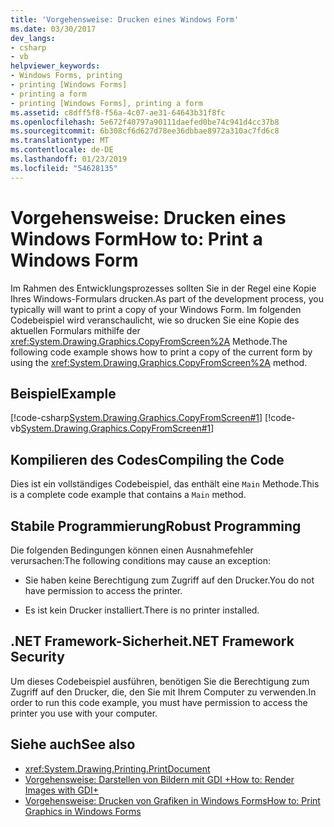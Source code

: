 ```yaml
---
title: 'Vorgehensweise: Drucken eines Windows Form'
ms.date: 03/30/2017
dev_langs:
- csharp
- vb
helpviewer_keywords:
- Windows Forms, printing
- printing [Windows Forms]
- printing a form
- printing [Windows Forms], printing a form
ms.assetid: c8dff5f8-f56a-4c07-ae31-64643b31f8fc
ms.openlocfilehash: 5e672f40797a90111daefed0be74c941d4cc37b8
ms.sourcegitcommit: 6b308cf6d627d78ee36dbbae8972a310ac7fd6c8
ms.translationtype: MT
ms.contentlocale: de-DE
ms.lasthandoff: 01/23/2019
ms.locfileid: "54628135"
---
```

# <a name="how-to-print-a-windows-form"></a><span data-ttu-id="756b0-102">Vorgehensweise: Drucken eines Windows Form</span><span class="sxs-lookup"><span data-stu-id="756b0-102">How to: Print a Windows Form</span></span>
<span data-ttu-id="756b0-103">Im Rahmen des Entwicklungsprozesses sollten Sie in der Regel eine Kopie Ihres Windows-Formulars drucken.</span><span class="sxs-lookup"><span data-stu-id="756b0-103">As part of the development process, you typically will want to print a copy of your Windows Form.</span></span> <span data-ttu-id="756b0-104">Im folgenden Codebeispiel wird veranschaulicht, wie so drucken Sie eine Kopie des aktuellen Formulars mithilfe der <xref:System.Drawing.Graphics.CopyFromScreen%2A> Methode.</span><span class="sxs-lookup"><span data-stu-id="756b0-104">The following code example shows how to print a copy of the current form by using the <xref:System.Drawing.Graphics.CopyFromScreen%2A> method.</span></span>  
  
## <a name="example"></a><span data-ttu-id="756b0-105">Beispiel</span><span class="sxs-lookup"><span data-stu-id="756b0-105">Example</span></span>  
 [!code-csharp[System.Drawing.Graphics.CopyFromScreen#1](../../../../samples/snippets/csharp/VS_Snippets_Winforms/System.Drawing.Graphics.CopyFromScreen/CS/Form1.cs#1)]
 [!code-vb[System.Drawing.Graphics.CopyFromScreen#1](../../../../samples/snippets/visualbasic/VS_Snippets_Winforms/System.Drawing.Graphics.CopyFromScreen/VB/Form1.vb#1)]  
  
## <a name="compiling-the-code"></a><span data-ttu-id="756b0-106">Kompilieren des Codes</span><span class="sxs-lookup"><span data-stu-id="756b0-106">Compiling the Code</span></span>  
 <span data-ttu-id="756b0-107">Dies ist ein vollständiges Codebeispiel, das enthält eine `Main` Methode.</span><span class="sxs-lookup"><span data-stu-id="756b0-107">This is a complete code example that contains a `Main` method.</span></span>  
  
## <a name="robust-programming"></a><span data-ttu-id="756b0-108">Stabile Programmierung</span><span class="sxs-lookup"><span data-stu-id="756b0-108">Robust Programming</span></span>  
 <span data-ttu-id="756b0-109">Die folgenden Bedingungen können einen Ausnahmefehler verursachen:</span><span class="sxs-lookup"><span data-stu-id="756b0-109">The following conditions may cause an exception:</span></span>  
  
-   <span data-ttu-id="756b0-110">Sie haben keine Berechtigung zum Zugriff auf den Drucker.</span><span class="sxs-lookup"><span data-stu-id="756b0-110">You do not have permission to access the printer.</span></span>  
  
-   <span data-ttu-id="756b0-111">Es ist kein Drucker installiert.</span><span class="sxs-lookup"><span data-stu-id="756b0-111">There is no printer installed.</span></span>  
  
## <a name="net-framework-security"></a><span data-ttu-id="756b0-112">.NET Framework-Sicherheit</span><span class="sxs-lookup"><span data-stu-id="756b0-112">.NET Framework Security</span></span>  
 <span data-ttu-id="756b0-113">Um dieses Codebeispiel ausführen, benötigen Sie die Berechtigung zum Zugriff auf den Drucker, die, den Sie mit Ihrem Computer zu verwenden.</span><span class="sxs-lookup"><span data-stu-id="756b0-113">In order to run this code example, you must have permission to access the printer you use with your computer.</span></span>  
  
## <a name="see-also"></a><span data-ttu-id="756b0-114">Siehe auch</span><span class="sxs-lookup"><span data-stu-id="756b0-114">See also</span></span>
- <xref:System.Drawing.Printing.PrintDocument>
- [<span data-ttu-id="756b0-115">Vorgehensweise: Darstellen von Bildern mit GDI +</span><span class="sxs-lookup"><span data-stu-id="756b0-115">How to: Render Images with GDI+</span></span>](../../../../docs/framework/winforms/advanced/how-to-render-images-with-gdi.md)
- [<span data-ttu-id="756b0-116">Vorgehensweise: Drucken von Grafiken in Windows Forms</span><span class="sxs-lookup"><span data-stu-id="756b0-116">How to: Print Graphics in Windows Forms</span></span>](../../../../docs/framework/winforms/advanced/how-to-print-graphics-in-windows-forms.md)
